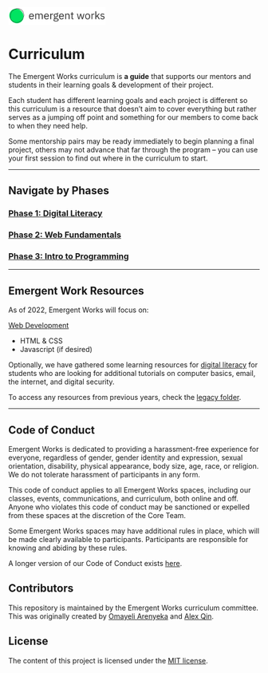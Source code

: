 <a href="https://emergentworks.org"><img src="EWLogo.png" alt="EmergentWorks Logo" title="EmergentWorks Logo" width="194" height="35"/></a>

# Curriculum
 
The Emergent Works curriculum is **a guide** that supports our mentors and students in their learning goals & development of their project.

Each student has different learning goals and each project is different so this curriculum is a resource that doesn’t aim to cover everything but rather serves as a jumping off point and something for our members to come back to when they need help.

Some mentorship pairs may be ready immediately to begin planning a final project, others may not advance that far through the program – you can use your first session to find out where in the curriculum to start.

---

## Navigate by Phases

### [Phase 1: Digital Literacy](digital-literacy/phase-1.md)

### [Phase 2: Web Fundamentals](webdev/phase-2.md)

### [Phase 3: Intro to Programming](webdev/phase-3.md)

---

## Emergent Work Resources

As of 2022, Emergent Works will focus on:

[Web Development](webdev/README.md)

- HTML & CSS
- Javascript (if desired)

Optionally, we have gathered some learning resources for [digital literacy](digital-literacy/README.md) for students who are looking for additional tutorials on computer basics, email, the internet, and digital security.

To access any resources from previous years, check the [legacy folder](legacy).

---

## Code of Conduct

Emergent Works is dedicated to providing a harassment-free experience for everyone, regardless of gender, gender identity and expression, sexual orientation, disability, physical appearance, body size, age, race, or religion. We do not tolerate harassment of participants in any form.

This code of conduct applies to all Emergent Works spaces, including our classes, events, communications, and curriculum, both online and off. Anyone who violates this code of conduct may be sanctioned or expelled from these spaces at the discretion of the Core Team.

Some Emergent Works spaces may have additional rules in place, which will be made clearly available to participants. Participants are responsible for knowing and abiding by these rules.

A longer version of our Code of Conduct exists [here](codeofconduct).

## Contributors

This repository is maintained by the Emergent Works curriculum committee. This was originally created by [Omayeli Arenyeka](https://github.com/oa495) and [Alex Qin](https://github.com/noidontdig).

## License

The content of this project is licensed under the [MIT license](https://opensource.org/licenses/mit-license.php).
